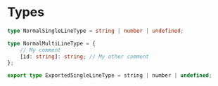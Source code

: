 # Types

```ts { "file": "./valid.types.ts", "symbol": "NormalSingleLineType" }
type NormalSingleLineType = string | number | undefined;
```

```ts { "file": "./valid.types.ts", "symbol": "NormalMultiLineType" }
type NormalMultiLineType = {
    // My comment
    [id: string]: string; // My other comment
};
```

```ts { "file": "./valid.types.ts", "symbol": "ExportedSingleLineType" }
export type ExportedSingleLineType = string | number | undefined;
```

